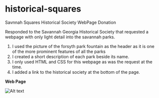 # historical-squares
Savnnah Squares Historical Society WebPage Donation

Responded to the Savannah Georgia Historical Society that requested a webpage with only light detail into the savannah parks.

1.  I used the picture of the forsyth park fountain as the header as it is one of the more prominent features of all the parks
2.  I created a short description of each park beside its name.
3.  I only used HTML and CSS for this webpage as was the request at the time.
4.  I added a link to the historical society at the bottom of the page.

**Web Page**

![Alt text](https://github.com/davidbell1751/historical-squares/blob/main/svannahSquares.jpg?raw=true "Splash Page")


